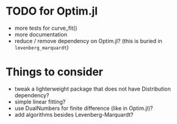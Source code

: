 # TODO for Optim.jl
* more tests for curve_fit()
* more documentation
* reduce / remove dependency on Optim.jl?  (this is buried in `levenberg_marquardt`)

# Things to consider
* tweak a lighterweight package that does not have Distribution dependency?
* simple linear fitting?
* use DualNumbers for finite difference (like in Optim.jl)? 
* add algorithms besides Levenberg-Marquardt? 

